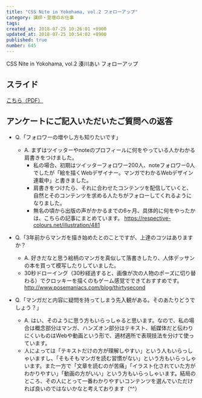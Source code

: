 ```yaml
---
title: "CSS Nite in Yokohama, vol.2 フォローアップ"
category: 講師・登壇のお仕事
tags: 
created_at: 2018-07-25 10:26:01 +0900
updated_at: 2018-07-25 10:54:02 +0900
published: true
number: 645
---
```


CSS Nite in Yokohama, vol.2  湊川あい フォローアップ

## スライド
[こちら（PDF）](https://www.dropbox.com/s/h5tpgaa7pvrod51/%E3%80%90%E3%83%95%E3%82%A9%E3%83%AD%E3%83%BC%E3%82%A2%E3%83%83%E3%83%97%E7%94%A8%E3%82%B9%E3%83%A9%E3%82%A4%E3%83%89%E3%80%91%E6%B9%8A%E5%B7%9D%E3%81%82%E3%81%84_Google%E3%82%B5%E3%83%BC%E3%83%81%E3%82%B3%E3%83%B3%E3%82%BD%E3%83%BC%E3%83%AB%2BSNS%E3%82%92%E9%A7%86%E4%BD%BF%E3%81%97%E3%81%9F%E3%80%81%E8%AA%AD%E3%81%BE%E3%82%8C%E3%82%8B%E3%82%B3%E3%83%B3%E3%83%86%E3%83%B3%E3%83%84%E3%81%AE%E4%BD%9C%E3%82%8A%E6%96%B9.pdf?dl=0)

## アンケートにご記入いただいたご質問への返答
- Q.「フォロワーの増やし方も知りたいです」
    - A. まずはツイッターやnoteのプロフィールに何をやっている人かわかる肩書きをつけました。
        - 私の場合、初期はツイッターフォロワー200人、noteフォロワー0人でしたが「絵を描くWebデザイナー。マンガでわかるWebデザイン連載中」と書きました。
        - 肩書きをつけたら、それに合わせたコンテンツを配信していくと、自然とそのコンテンツを求める人たちがフォローしてくれるようになりました。
        - 無名の頃から出版の声がかかるまでの6ヶ月、具体的に何をやったかは、こちらの記事にまとめています。 https://respective-colours.net/illustration/481

- Q.「3年前からマンガを描き始めたとのことですが、上達のコツはありますか？
    - A. 好きだなと思う絵柄のマンガを真似して落書きしたり、人体デッサンの本を買って模写したりしていました。
    - 30秒ドローイング（30秒経過すると、画像が次の人物のポーズに切り替わる）でクロッキーを描くのもゲーム感覚でできておすすめです。 http://www.posemaniacs.com/blog/thirtysecond

- Q.「マンガだと内容に疑問を持ってしまう先入観がある。そのあたりどうでしょう？」
    - A.  はい、そのように思う方もいらっしゃると思います。なので、私の場合は概念部分はマンガ、ハンズオン部分はテキスト、紙媒体だと伝わりにくいものはWebや動画という形で、適材適所で表現技法を分けて使っています。
    - 人によっては「テキストだけの方が理解しやすい」という人もいらっしゃいますし、「そもそもマンガを読む習慣がない」という方もいらっしゃいます。また一方で「文章を読むのが苦痛」「イラスト化されていた方がわかりやすい」「動画の方がいい」という方もいらっしゃいます。結局のところ、その人にとって一番わかりやすいコンテンツを選んでいただければ良いのではないかなと考えております（^^）

